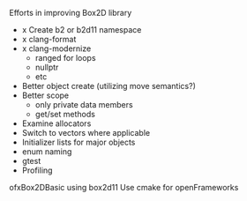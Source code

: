 Efforts in improving Box2D library

- x Create b2 or b2d11 namespace
- x clang-format
- x clang-modernize
  - ranged for loops
  - nullptr
  - etc
- Better object create (utilizing move semantics?)
- Better scope
  - only private data members
  - get/set methods
- Examine allocators
- Switch to vectors where applicable
- Initializer lists for major objects
- enum naming
- gtest
- Profiling

ofxBox2DBasic using box2d11
   Use cmake for openFrameworks
